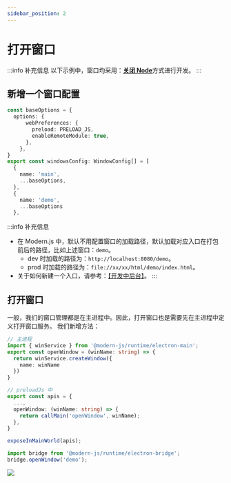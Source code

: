 ```yaml
---
sidebar_position: 2
---
```


# 打开窗口

:::info 补充信息
以下示例中，窗口均采用：[**关闭 Node**](/docs/guides/features/electron/develop#窗口中关闭-node推荐)方式进行开发。
:::

## 新增一个窗口配置

```typescript {14-17} title='electron/main.ts'
const baseOptions = {
  options: {
      webPreferences: {
        preload: PRELOAD_JS,
        enableRemoteModule: true,
      },
    },
}
export const windowsConfig: WindowConfig[] = [
  {
    name: 'main',
    ...baseOptions,
  },
  {
    name: 'demo',
    ...baseOptions
  },
```
:::info 补充信息
- 在 Modern.js 中，默认不用配置窗口的加载路径，默认加载对应入口在打包前后的路径，比如上述窗口：`demo`。
  - dev 时加载的路径为：`http://localhost:8080/demo`。
  - prod 时加载的路径为：`file://xx/xx/html/demo/index.html`。
- 关于如何新建一个入口，请参考：[【开发中后台】](/docs/start/admin#创建入口)。
:::

## 打开窗口
一般，我们的窗口管理都是在主进程中。因此，打开窗口也是需要先在主进程中定义打开窗口服务。
我们新增方法：

```typescript title="electron/services/index.ts（主进程）"
// 主进程
import { winService } from '@modern-js/runtime/electron-main';
export const openWindow = (winName: string) => {
  return winService.createWindow({
    name: winName
  })
}
```


```typescript title="electron/preload/index.ts"
// preloadJs 中
export const apis = {
  ...,
  openWindow: (winName: string) => {
    return callMain('openWindow', winName);
  },
}

exposeInMainWorld(apis);

```

```typescript title="xx/xx.tsx"
import bridge from '@modern-js/runtime/electron-bridge';
bridge.openWindow('demo');
```
![](https://lf3-static.bytednsdoc.com/obj/eden-cn/aphqeh7uhohpquloj/modern-js/electron/open_window.png)
